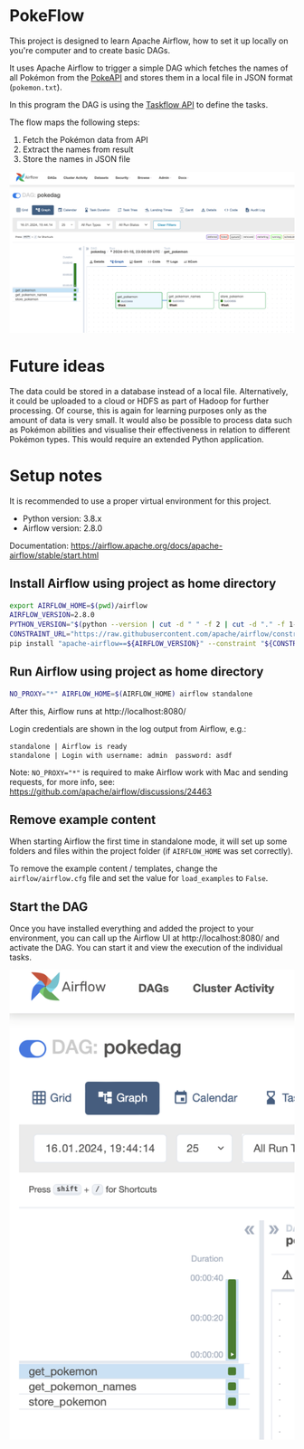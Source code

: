 # PokeFlow

This project is designed to learn Apache Airflow, how to set it up locally on you're computer 
and to create basic DAGs.

It uses Apache Airflow to trigger a simple DAG which fetches the names of all Pokémon from the [PokeAPI](https://pokeapi.co/)
and stores them in a local file in JSON format (`pokemon.txt`).

In this program the DAG is using the [Taskflow API](https://airflow.apache.org/docs/apache-airflow/stable/tutorial/taskflow.html) to define the tasks.

The flow maps the following steps: 
1) Fetch the Pokémon data from API
2) Extract the names from result
3) Store the names in JSON file

![Overview](doc/overview.png)

# Future ideas

The data could be stored in a database instead of a local file. Alternatively, it could be uploaded 
to a cloud or HDFS as part of Hadoop for further processing. Of course, this is again for learning 
purposes only as the amount of data is very small. It would also be possible to process data such as 
Pokémon abilities and visualise their effectiveness in relation to different Pokémon types. This 
would require an extended Python application. 

# Setup notes
It is recommended to use a proper virtual environment for this project.

* Python version: 3.8.x
* Airflow version: 2.8.0

Documentation: https://airflow.apache.org/docs/apache-airflow/stable/start.html

## Install Airflow using project as home directory
```sh
export AIRFLOW_HOME=$(pwd)/airflow
AIRFLOW_VERSION=2.8.0
PYTHON_VERSION="$(python --version | cut -d " " -f 2 | cut -d "." -f 1-2)"
CONSTRAINT_URL="https://raw.githubusercontent.com/apache/airflow/constraints-${AIRFLOW_VERSION}/constraints-${PYTHON_VERSION}.txt"
pip install "apache-airflow==${AIRFLOW_VERSION}" --constraint "${CONSTRAINT_URL}"
```

## Run Airflow using project as home directory
```sh
NO_PROXY="*" AIRFLOW_HOME=$(AIRFLOW_HOME) airflow standalone
```

After this, Airflow runs at http://localhost:8080/

Login credentials are shown in the log output from Airflow, e.g.:
```
standalone | Airflow is ready
standalone | Login with username: admin  password: asdf
```

Note: `NO_PROXY="*"` is required to make Airflow work with Mac and sending requests,
for more info, see: https://github.com/apache/airflow/discussions/24463

## Remove example content
When starting Airflow the first time in standalone mode, it will set up some folders and files
within the project folder (if `AIRFLOW_HOME` was set correctly).

To remove the example content / templates, change the `airflow/airflow.cfg` file and set the
value for `load_examples` to `False`.

## Start the DAG
Once you have installed everything and added the project to your environment, you can call up 
the Airflow UI at http://localhost:8080/ and activate the DAG. You can start it and view the 
execution of the individual tasks. 

![Enable DAG](doc/enable_dag.png)
